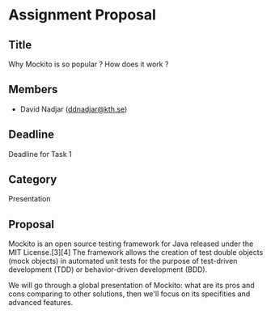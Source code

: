 # Assignment Proposal

## Title

Why Mockito is so popular ? How does it work ?

## Members

- David Nadjar (ddnadjar@kth.se)

## Deadline

Deadline for Task 1

## Category

Presentation

## Proposal

Mockito is an open source testing framework for Java released under the MIT License.[3][4] The framework allows the creation of test double objects (mock objects) in automated unit tests for the purpose of test-driven development (TDD) or behavior-driven development (BDD). 

We will go through a global presentation of Mockito: what are its pros and cons comparing to other solutions, then we'll focus on its specifities and advanced features.
